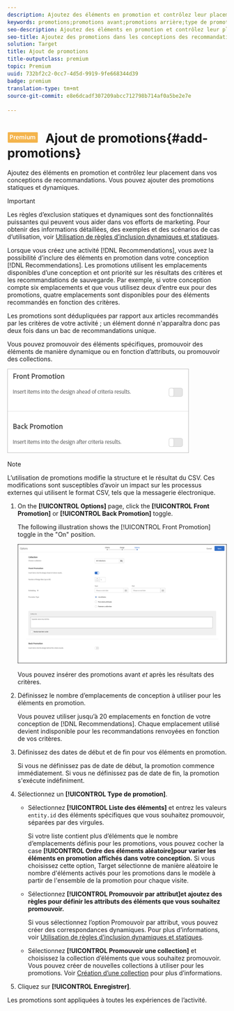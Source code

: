 ```yaml
---
description: Ajoutez des éléments en promotion et contrôlez leur placement dans vos conceptions de recommandations. Vous pouvez ajouter des promotions statiques et dynamiques.
keywords: promotions;promotions avant;promotions arrière;type de promotions
seo-description: Ajoutez des éléments en promotion et contrôlez leur placement dans vos conceptions Recommandations Adobe Target. Vous pouvez ajouter des promotions statiques et dynamiques.
seo-title: Ajoutez des promotions dans les conceptions des recommandations Adobe Target.
solution: Target
title: Ajout de promotions
title-outputclass: premium
topic: Premium
uuid: 732bf2c2-0cc7-4d5d-9919-9fe668344d39
badge: premium
translation-type: tm+mt
source-git-commit: e8e6dcadf307209abcc712798b714af0a5be2e7e

---
```



# ![PREMIUM](/help/assets/premium.png) Ajout de promotions{#add-promotions}

Ajoutez des éléments en promotion et contrôlez leur placement dans vos conceptions de recommandations. Vous pouvez ajouter des promotions statiques et dynamiques.

>[!IMPORTANT]
>
>Les règles d’exclusion statiques et dynamiques sont des fonctionnalités puissantes qui peuvent vous aider dans vos efforts de marketing. Pour obtenir des informations détaillées, des exemples et des scénarios de cas d’utilisation, voir [Utilisation de règles d’inclusion dynamiques et statiques](../../c-recommendations/c-algorithms/use-dynamic-and-static-inclusion-rules.md#concept_4CB5C0FA705D4E449BD0B37B3D987F9F).

Lorsque vous créez une activité [!DNL Recommendations], vous avez la possibilité d’inclure des éléments en promotion dans votre conception [!DNL Recommendations]. Les promotions utilisent les emplacements disponibles d’une conception et ont priorité sur les résultats des critères et les recommandations de sauvegarde. Par exemple, si votre conception compte six emplacements et que vous utilisez deux d’entre eux pour des promotions, quatre emplacements sont disponibles pour des éléments recommandés en fonction des critères.

Les promotions sont dédupliquées par rapport aux articles recommandés par les critères de votre activité ; un élément donné n&#39;apparaîtra donc pas deux fois dans un bac de recommandations unique.

Vous pouvez promouvoir des éléments spécifiques, promouvoir des éléments de manière dynamique ou en fonction d’attributs, ou promouvoir des collections.

![](assets/add_promotion_toggles.png)

>[!NOTE]
>
>L’utilisation de promotions modifie la structure et le résultat du CSV. Ces modifications sont susceptibles d’avoir un impact sur les processus externes qui utilisent le format CSV, tels que la messagerie électronique.

1. On the **[!UICONTROL Options]** page, click the **[!UICONTROL Front Promotion]** or **[!UICONTROL Back Promotion]** toggle.

   The following illustration shows the [!UICONTROL Front Promotion] toggle in the &quot;On&quot; position.

   ![Ajout d&#39;options Promotion recto](/help/c-recommendations/t-create-recs-activity/assets/add_promotion_front.png)

   Vous pouvez insérer des promotions avant *et* après les résultats des critères.
1. Définissez le nombre d’emplacements de conception à utiliser pour les éléments en promotion.

   Vous pouvez utiliser jusqu’à 20 emplacements en fonction de votre conception de [!DNL Recommendations]. Chaque emplacement utilisé devient indisponible pour les recommandations renvoyées en fonction de vos critères.

1. Définissez des dates de début et de fin pour vos éléments en promotion.

   Si vous ne définissez pas de date de début, la promotion commence immédiatement. Si vous ne définissez pas de date de fin, la promotion s&#39;exécute indéfiniment.

1. Sélectionnez un **[!UICONTROL Type de promotion]**.

   * Sélectionnez **[!UICONTROL Liste des éléments]** et entrez les valeurs `entity.id` des éléments spécifiques que vous souhaitez promouvoir, séparées par des virgules.

      Si votre liste contient plus d’éléments que le nombre d’emplacements définis pour les promotions, vous pouvez cocher la case **[!UICONTROL Ordre des éléments aléatoire]pour varier les éléments en promotion affichés dans votre conception.** Si vous choisissez cette option, Target sélectionne de manière aléatoire le nombre d&#39;éléments activés pour les promotions dans le modèle à partir de l&#39;ensemble de la promotion pour chaque visite.

   * Sélectionnez **[!UICONTROL Promouvoir par attribut]et ajoutez des règles pour définir les attributs des éléments que vous souhaitez promouvoir.**

      Si vous sélectionnez l’option Promouvoir par attribut, vous pouvez créer des correspondances dynamiques. Pour plus d’informations, voir [Utilisation de règles d’inclusion dynamiques et statiques](../../c-recommendations/c-algorithms/use-dynamic-and-static-inclusion-rules.md#concept_4CB5C0FA705D4E449BD0B37B3D987F9F).

   * Sélectionnez **[!UICONTROL Promouvoir une collection]** et choisissez la collection d’éléments que vous souhaitez promouvoir. Vous pouvez créer de nouvelles collections à utiliser pour les promotions. Voir  [Création d’une collection](../../c-recommendations/c-products/collections.md#task_1256DFF6842141FCAADD9E1428EF7F08) pour plus d’informations.

1. Cliquez sur **[!UICONTROL Enregistrer]**.

Les promotions sont appliquées à toutes les expériences de l’activité.
